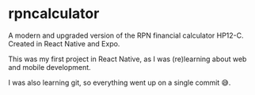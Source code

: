 # rpncalculator
A modern and upgraded version of the RPN financial calculator HP12-C. Created in React Native and Expo.

This was my first project in React Native, as I was (re)learning about web and mobile development.

I was also learning git, so everything went up on a single commit 😅.
